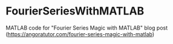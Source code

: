# FourierSeriesWithMATLAB
MATLAB code for "Fourier Series Magic with MATLAB" blog post (https://angoratutor.com/fourier-series-magic-with-matlab)
